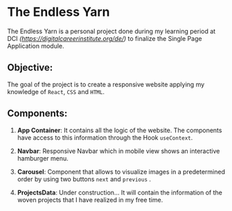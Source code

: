 # The Endless Yarn

The Endless Yarn is a personal project done during my learning period at DCI _(https://digitalcareerinstitute.org/de/)_ to finalize the Single Page Application module.

## Objective:

The goal of the project is to create a responsive website applying my knowledge of `React`, `CSS` and `HTML`.

## Components:

1. **App Container**:
   It contains all the logic of the website. The components have access to this information through the Hook `useContext`.

2. **Navbar**:
   Responsive Navbar which in mobile view shows an interactive hamburger menu.

4. **Carousel**:
   Component that allows to visualize images in a predetermined order by using two buttons `next` and `previous` .

5. **ProjectsData**:
   Under construction... It will contain the information of the woven projects that I have realized in my free time.
